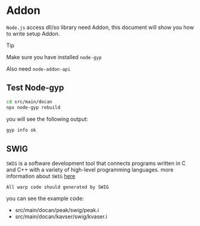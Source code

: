 # Addon

`Node.js` access dll/so library need Addon, this document will show you how to write setup Addon.

> [!TIP]
> Make sure you have installed `node-gyp`

Also need `node-addon-api`

## Test Node-gyp

```bash
cd src/main/docan
npx node-gyp rebuild
```

you will see the following output:

```bash
gyp info ok
```

## SWIG

`SWIG` is a software development tool that connects programs written in C and C++ with a variety of high-level programming languages.
more information about `SWIG` [here](https://github.com/swig/swig)

`All warp code should generated by SWIG`

you can see the example code:

- src/main/docan/peak/swig/peak.i
- src/main/docan/kavser/swig/kvaser.i
